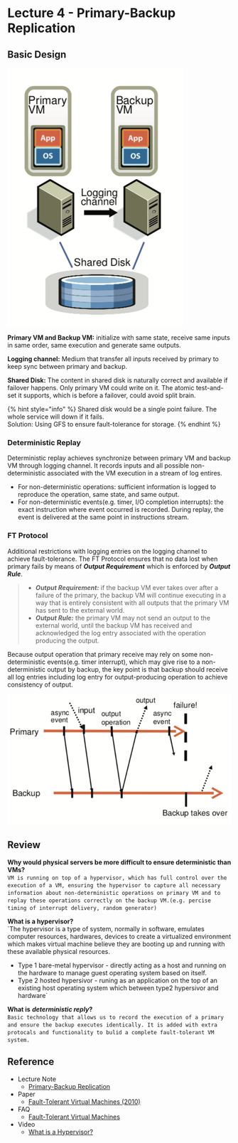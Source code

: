 # Lecture 4 - Primary-Backup Replication

## Basic Design

![Figure 1: Basic FT Configuration](../.gitbook/assets/image%20%282%29.png)

**Primary VM and Backup VM:** initialize with same state, receive same inputs in same order, same execution and generate same outputs.

**Logging channel:** Medium that transfer all inputs received by primary to keep sync between primary and backup. 

**Shared Disk:** The content in shared disk is naturally correct and available if failover happens. Only primary VM could write on it. The atomic test-and-set it supports, which is before a failover, could avoid split brain. 

{% hint style="info" %}
Shared disk would be a single point failure. The whole service will down if it fails.  
Solution: Using GFS to ensure fault-tolerance for storage.
{% endhint %}

### **Deterministic Replay** 

Deterministic replay achieves synchronize between primary VM and backup VM through logging channel. It records inputs and all possible non-deterministic associated with the VM execution in a stream of log entires.

* For non-deterministic operations: sufficient information is logged to reproduce the operation, same state, and same output.
* For non-deterministic events\(e.g. timer, I/O completion interrupts\): the exact instruction where event occurred is recorded. During replay, the event is delivered at the same point in instructions stream.

### FT Protocol

Additional restrictions with logging entries on the logging channel to achieve fault-tolerance. The FT Protocol ensures that no data lost when primary fails by means of _**Output Requirement**_ which is enforced by _**Output Rule**_.

> * _**Output Requirement:**_ if the backup VM ever takes over after a failure of the primary, the backup VM will continue executing in a way that is entirely consistent with all outputs that the primary VM has sent to the external world.
> * _**Output Rule:**_ the primary VM may not send an output to the external world, until the backup VM has received and acknowledged the log entry associated with the operation producing the output.

Because output operation that primary receive may rely on some non-deterministic events\(e.g. timer interrupt\), which may give rise to a non-deterministic output by backup, the key point is that backup should  receive all log entries including log entry for output-producing operation to achieve consistency of output. 

![Figure 2: FT Protocol](../.gitbook/assets/image%20%285%29.png)

## Review

**Why would physical servers be more difficult to ensure deterministic than VMs?**  
`VM is running on top of a hypervisor, which has full control over the execution of a VM, ensuring the hypervisor to capture all necessary information about non-deterministic operations on primary VM and to replay these operations correctly on the backup VM.(e.g. percise timing of interrupt delivery, random generator)`

**What is a hypervisor?**  
`The hypervisor is a type of system, normally in software, emulates computer resources, hardwares, devices to create a virtualized environment which makes virtual machine believe they are booting up and running with these available physical resources.  
* Type 1 bare-metal hypervisor - directly acting as a host and running on the hardware to manage guest operating system based on itself.  
* Type 2 hosted hypersivor - runing as an application on the top of an existing host operating system which between type2 hypersivor and hardware` 

**What is** _**deterministic reply**_**?**  
`Basic technology that allows us to record the execution of a primary and ensure the backup executes identically. It is added with extra protocals and functionality to bulid a complete fault-tolerant VM system.`

## Reference

* Lecture Note 
  * [Primary-Backup Replication](https://pdos.csail.mit.edu/6.824/notes/l-vm-ft.txt)
* Paper 
  * [Fault-Tolerant Virtual Machines \(2010\)](https://pdos.csail.mit.edu/6.824/papers/vm-ft.pdf)
* FAQ
  * [Fault-Tolerant Virtual Machines](https://pdos.csail.mit.edu/6.824/papers/vm-ft-faq.txt)
* Video
  * [What is a Hypervisor?](https://www.youtube.com/watch?v=s8Buw__C3k0)



